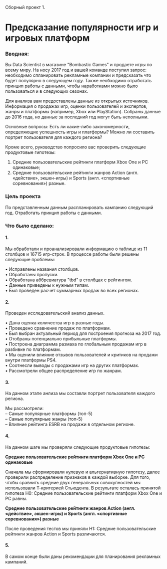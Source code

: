 Сборный проект 1. 
# Предсказание популярности игр и игровых платформ

### Вводная: 
Вы Data Scientist в магазине "Bombastic Games" и продаете игры по всему миру. На носу 2017 год и вашей команде поступил запрос: необходимо спланировать рекламные компании и предсказать что будет популярно в следующем году. Также необходимо отработать принцип работы с данными, чтобы наработками можно было пользоваться и в следующих сезонах.

Для анализа вам предоставлены данные из открытых источников. Информация о продажах игр, оценки пользователей и экспертов, жанры и платформы (например, Xbox или PlayStation). Собраны данные до 2016 года, но данные за последний год могут быть неполными.

Основные вопросы:
Есть ли какие-либо закономерности, определяющие успешность игры и платформы?
Можно ли составить портрет пользователя для каждого региона?

Кроме всего, руководство попросило вас проверить следующие продуктовые гипотезы:

1. Средние пользовательские рейтинги платформ Xbox One и PC одинаковые;
2. Средние пользовательские рейтинги жанров Action (англ. «действие», экшен-игры) и Sports (англ. «спортивные соревнования») разные.


### Цель проекта 
По представленным данным распланировать кампанию следующий год. Отработать принцип работы с данными.

### Что было сделано:
#### 1.
  Мы обработали и проанализировали информацию о таблице из 11 столбцов и 16715 игр-строк. В процессе работы были решены следующие проблемы: 

• Исправлены названия столбцов.  
• Обработаны пропуски.  
• Обработана аббревиатура "tbd" в столбцах с рейтингом.   
• Данные приведены к нужным типам.  
• Был проведен расчет суммарных продаж во всех регионах.

#### 2. 
Проведен исследовательский анализ данных.

•  Дана оценка количества игр в разные годы.  
•  Проведено сравнение продаж по платформам.  
•  Был выбран актуальный период для построения прогноза на 2017 год.  
•  Отобраны потенциально прибыльные платформы.   
•  Построена диаграмма размаха по глобальным продажам игр в разбивке по платформам.  
•  Мы оценили влияние отзывов пользователей и критиков на продажи внутри платформы PS4.  
•  Соотнесли выводы с продажами игр на других платформах.  
•  Рассмотрели общее распределение игр по жанрам.  

#### 3.

На данном этапе анлиза мы составли портрет пользователя каждого региона.

Мы рассмотрели:  
– Самые популярные платформы (топ-5)  
– Самые популярные жанры (топ-5)  
– Влияние рейтинга ESRB на продажи в отдельном регионе.

#### 4.
На данном шаге мы проверяли следующие продуктовые гипотезы:

**Средние пользовательские рейтинги платформ Xbox One и PC одинаковые**

Сначала мы сформировали нулевую и альтернативную гипотезу, далее проверили распределение признаков в каждой выборке. 
Для того, чтобы сравнить средние двух генеральных совокупностей мы использовали Т-критерией Стьюдента.
В результате осталась принятой гипотеза H0: Средние пользовательские рейтинги платформ Xbox One и PC равны.

**Средние пользовательские рейтинги жанров Action (англ. «действие», экшен-игры) и Sports (англ. «спортивные соревнования») разные**

После проведения тестов мы приняли H1: Средние пользовательские рейтинги жанров Action и Sports различаются.

#### 5. 
В самом конце были даны рекомендации для планирования рекламных кампаний.
